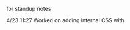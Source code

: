 for standup notes

4/23 11:27
Worked on adding internal CSS with <style> and added a comment

4/23 11:58
Added color

4/23 12:55
Added variable with fallback